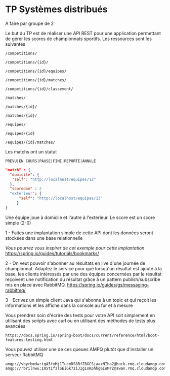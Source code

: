  TP Systèmes distribués
===========
A faire par groupe de 2

Le but du TP est de réaliser une API REST pour une application permettant de gérer les scores de
championnats sportifs. Les ressources sont les suivantes

````http request
/competitions/

/competitions/{id}/

/competitions/{id}/equipes/

/competitions/{id}/matches/

/competitions/{id}/classement/

/matches/

/matches/{id}/

/matches/{id}/

/equipes/

/equipes/{id}

/equipes/{id}/matches/

````

Les matchs ont un statut
````
PREVU|EN COURS|PAUSE|FINI|REPORTE|ANNULE
````
````json
"match" : {
  "domicile": {
   "self": "http://localhost/equipes/12"
  },
  "scoredom" : 2 
  "exterieur": {
      "self": "http://localhost/equipes/13"
     }
}
````
Une équipe joue à domicile et l'autre à l'exterieur.
Le score est un score simple (2-0) 


1 - Faites une implantation simple de cette API dont les données seront stockées dans une base relationnelle

*Vous pourrez vous inspirer de cet exemple pour cette implantation*
https://spring.io/guides/tutorials/bookmarks/

2 - On veut pouvoir s'abonner au résultats en live d'une journée de championnat.
Adaptez le service pour que lorsqu'un résultat est ajouté à la base, les clients intéressés par une des équipes concernées par le résultat
reçoivent une notification du résultat grâce à un pattern publish/subscribe mis en place avec RabbitMQ.
https://spring.io/guides/gs/messaging-rabbitmq/

3 - Ecrivez un simple client Java qui s'abonne à un topic et qui reçoit les informations et les affiche dans la console au fur et à mesure

Vous prendrez soin d'écrire des tests pour votre API soit simplement en utilisant des scripts avec curl ou en utilisant
des méthodes de tests plus avancées

````
https://docs.spring.io/spring-boot/docs/current/reference/html/boot-features-testing.html
````

Vous pouvez utiliser une de ces queues AMPQ plutôt que d'installer un serveur RabbitMQ

````
amqp://vbyrbmdw:tgA5fxMj1TucmDS8BfZ8GCSjaaxNIha2@buck.rmq.cloudamqp.com/vbyrbmdw
amqp://rbrilnwu:ImStIfzlSEiGk72iJIg1sRphhg6IoMrZ@swan.rmq.cloudamqp.com/rbrilnwu
````